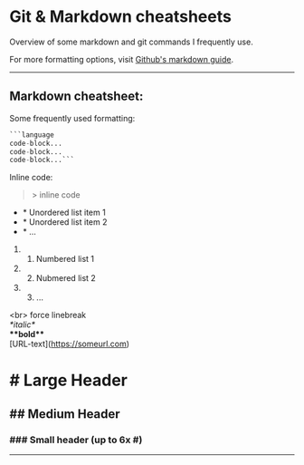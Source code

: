 # Git & Markdown cheatsheets

Overview of some markdown and git commands I frequently use. 

For more formatting options, visit [Github's markdown guide](https://guides.github.com/pdfs/markdown-cheatsheet-online.pdf).


-------------

## Markdown cheatsheet:


Some frequently used formatting:
```python 
```language
code-block...
code-block...
code-block...```
```

Inline code:
> \> inline code


* \* Unordered list item 1
* \* Unordered list item 2
* \* ...

1. 1. Numbered list 1
2. 2. Nubmered list 2
3. 3. ...


\<br> force linebreak<br>
*\*italic\**<br>
**\*\*bold\*\***<br>
\[URL-text](https://someurl.com)<br>

# \# Large Header 
## \#\# Medium Header
### \#\#\# Small header (up to 6x #)

--------------